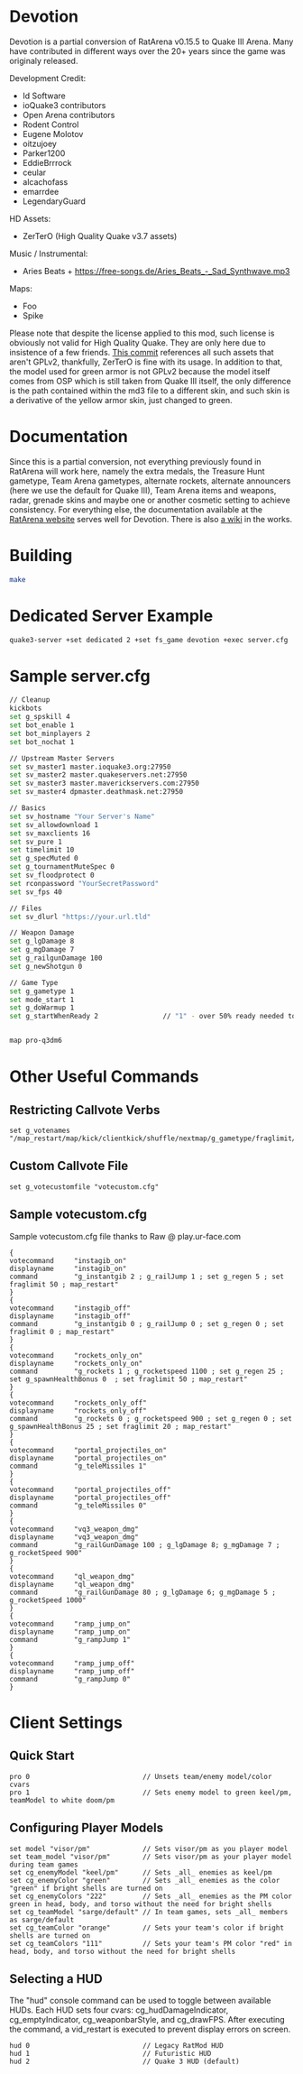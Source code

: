 # Devotion

Devotion is a partial conversion of RatArena v0.15.5 to Quake III Arena. Many have contributed in different ways over the 20+ years since the game was originaly released.   

Development Credit:  
- Id Software  
- ioQuake3 contributors  
- Open Arena contributors  
- Rodent Control  
- Eugene Molotov  
- oitzujoey  
- Parker1200  
- EddieBrrrock  
- ceular
- alcachofass
- emarrdee
- LegendaryGuard

HD Assets:
- ZerTerO (High Quality Quake v3.7 assets)  

Music / Instrumental:
- Aries Beats + <https://free-songs.de/Aries_Beats_-_Sad_Synthwave.mp3> 

Maps:
- Foo
- Spike

Please note that despite the license applied to this mod, such license is obviously not valid for High Quality Quake. They are only here due to insistence of a few friends. [This commit](https://github.com/ceular/devotion/commit/b3ddf1a6f04633add631ff5c4b75eda7448ee7c5) references all such assets that aren't GPLv2, thankfully, ZerTerO is fine with its usage. In addition to that, the model used for green armor is not GPLv2 because the model itself comes from OSP which is still taken from Quake III itself, the only difference is the path contained within the md3 file to a different skin, and such skin is a derivative of the yellow armor skin, just changed to green. 

# Documentation

Since this is a partial conversion, not everything previously found in RatArena will work here, namely the extra medals, the Treasure Hunt gametype, Team Arena gametypes, alternate rockets, alternate announcers (here we use the default for Quake III), Team Arena items and weapons, radar, grenade skins and maybe one or another cosmetic setting to achieve consistency. For everything else, the documentation available at the [RatArena website](https://ratmod.github.io/) serves well for Devotion. There is also [a wiki](https://github.com/alcachofass/devotion/wiki) in the works.
# Building

```sh
make
```

# Dedicated Server Example

```sh
quake3-server +set dedicated 2 +set fs_game devotion +exec server.cfg
```

# Sample server.cfg 

```sh
// Cleanup
kickbots
set g_spskill 4
set bot_enable 1
set bot_minplayers 2
set bot_nochat 1

// Upstream Master Servers
set sv_master1 master.ioquake3.org:27950
set sv_master2 master.quakeservers.net:27950
set sv_master3 master.maverickservers.com:27950
set sv_master4 dpmaster.deathmask.net:27950

// Basics
set sv_hostname "Your Server's Name"
set sv_allowdownload 1
set sv_maxclients 16
set sv_pure 1
set timelimit 10
set g_specMuted 0
set g_tournamentMuteSpec 0
set sv_floodprotect 0
set rconpassword "YourSecretPassword"
set sv_fps 40

// Files
set sv_dlurl "https://your.url.tld"

// Weapon Damage
set g_lgDamage 8
set g_mgDamage 7
set g_railgunDamage 100
set g_newShotgun 0

// Game Type
set g_gametype 1
set mode_start 1
set g_doWarmup 1
set g_startWhenReady 2                // "1" - over 50% ready needed to start, "2" - 100% ready needed to start, "3" - over 50% ready needed to start in team games


map pro-q3dm6
```
# Other Useful Commands

## Restricting Callvote Verbs

```
set g_votenames "/map_restart/map/kick/clientkick/shuffle/nextmap/g_gametype/fraglimit/timelimit/g_dowarmup/custom/lock/unlock/"
```
## Custom Callvote File

```
set g_votecustomfile "votecustom.cfg"
```
## Sample votecustom.cfg 
Sample votecustom.cfg file thanks to Raw @ play.ur-face.com

```
{
votecommand     "instagib_on"
displayname     "instagib_on"
command         "g_instantgib 2 ; g_railJump 1 ; set g_regen 5 ; set fraglimit 50 ; map_restart"
}
{
votecommand     "instagib_off"
displayname     "instagib_off"
command         "g_instantgib 0 ; g_railJump 0 ; set g_regen 0 ; set fraglimit 0 ; map_restart"
}
{
votecommand     "rockets_only_on"
displayname     "rockets_only_on"
command         "g_rockets 1 ; g_rocketspeed 1100 ; set g_regen 25 ; set g_spawnHealthBonus 0  ; set fraglimit 50 ; map_restart"
}
{
votecommand     "rockets_only_off"
displayname     "rockets_only_off"
command         "g_rockets 0 ; g_rocketspeed 900 ; set g_regen 0 ; set g_spawnHealthBonus 25 ; set fraglimit 20 ; map_restart"
}
{
votecommand     "portal_projectiles_on"
displayname     "portal_projectiles_on"
command         "g_teleMissiles 1"
}
{
votecommand     "portal_projectiles_off"
displayname     "portal_projectiles_off"
command         "g_teleMissiles 0"
}
{
votecommand     "vq3_weapon_dmg"
displayname     "vq3_weapon_dmg"
command         "g_railGunDamage 100 ; g_lgDamage 8; g_mgDamage 7 ; g_rocketSpeed 900"
}
{
votecommand     "ql_weapon_dmg"
displayname     "ql_weapon_dmg"
command         "g_railGunDamage 80 ; g_lgDamage 6; g_mgDamage 5 ; g_rocketSpeed 1000"
}
{
votecommand     "ramp_jump_on"
displayname     "ramp_jump_on"
command         "g_rampJump 1"
}
{
votecommand     "ramp_jump_off"
displayname     "ramp_jump_off"
command         "g_rampJump 0"
}
```

# Client Settings

## Quick Start
```
pro 0                            // Unsets team/enemy model/color cvars
pro 1                            // Sets enemy model to green keel/pm, teamModel to white doom/pm
```

## Configuring Player Models

```
set model "visor/pm"             // Sets visor/pm as you player model
set team_model "visor/pm"        // Sets visor/pm as your player model during team games
set cg_enemyModel "keel/pm"      // Sets _all_ enemies as keel/pm
set cg_enemyColor "green"        // Sets _all_ enemies as the color "green" if bright shells are turned on
set cg_enemyColors "222"         // Sets _all_ enemies as the PM color green in head, body, and torso without the need for bright shells
set cg_teamModel "sarge/default" // In team games, sets _all_ members as sarge/default
set cg_teamColor "orange"        // Sets your team's color if bright shells are turned on
set cg_teamColors "111"          // Sets your team's PM color "red" in head, body, and torso without the need for bright shells
```

## Selecting a HUD

The "hud" console command can be used to toggle between available HUDs. Each HUD sets four cvars: cg_hudDamageIndicator, cg_emptyIndicator, cg_weaponbarStyle, and cg_drawFPS. After executing the command, a vid_restart is executed to prevent display errors on screen.

```
hud 0                            // Legacy RatMod HUD
hud 1                            // Futuristic HUD
hud 2                            // Quake 3 HUD (default)
```
